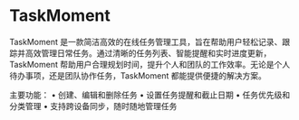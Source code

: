 # TaskMoment
TaskMoment 是一款简洁高效的在线任务管理工具，旨在帮助用户轻松记录、跟踪并高效管理日常任务。通过清晰的任务列表、智能提醒和实时进度更新，TaskMoment 帮助用户合理规划时间，提升个人和团队的工作效率。无论是个人待办事项，还是团队协作任务，TaskMoment 都能提供便捷的解决方案。

主要功能：
	•	创建、编辑和删除任务
	•	设置任务提醒和截止日期
	•	任务优先级和分类管理
	•	支持跨设备同步，随时随地管理任务
